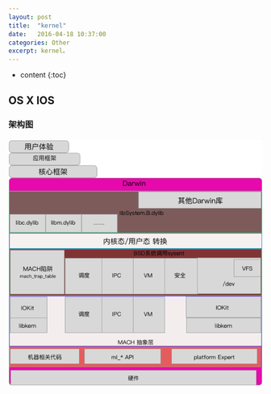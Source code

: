 ```yaml
---
layout: post
title:  "kernel"
date:   2016-04-18 10:37:00
categories: Other
excerpt: kernel。
---
```


* content
{:toc}

## OS X  IOS
### 架构图
#### ![1]

[1]: /img/osx_ios_kernel.png